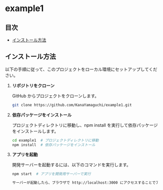 # example1
## 目次

- [インストール方法](#インストール方法)

## インストール方法

以下の手順に従って、このプロジェクトをローカル環境にセットアップしてください。

1. **リポジトリをクローン**

   GitHub からプロジェクトをクローンします。

   ```bash
   git clone https://github.com/KanaYamaguchi/example1.git

2. **依存パッケージをインストール**

   プロジェクトディレクトリに移動し、npm install を実行して依存パッケージをインストールします。

   ```bash
   cd example1  # プロジェクトディレクトリに移動
   npm install  # 依存パッケージをインストール

3. **アプリを起動**

   開発サーバーを起動するには、以下のコマンドを実行します。

   ```bash
   npm start  # アプリを開発用サーバーで実行

   サーバーが起動したら、ブラウザで http://localhost:3000 にアクセスすることでアプリを見ることができます。